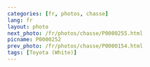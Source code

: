 ```yaml
---
categories: [fr, photos, chasse]
lang: fr
layout: photo
next_photo: /fr/photos/chasse/P0000255.html
picname: P0000252
prev_photo: /fr/photos/chasse/P0000154.html
tags: [Toyota (White)]
---
```

